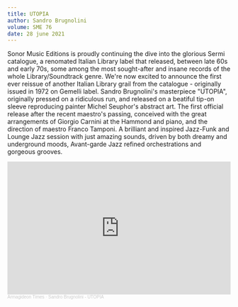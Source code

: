 ```yaml
---
title: UTOPIA
author: Sandro Brugnolini
volume: SME 76
date: 28 june 2021
---
```

Sonor Music Editions is proudly continuing the dive into the glorious Sermi catalogue, a renomated Italian Library label that released, between late 60s and early 70s, some among the most sought-after and insane records of the whole Library/Soundtrack genre. We're now excited to announce the first ever reissue of another Italian Library grail from the catalogue - originally issued in 1972 on Gemelli label. Sandro Brugnolini's masterpiece "UTOPIA", originally pressed on a ridiculous run, and released on a beatiful tip-on sleeve reproducing painter Michel Seuphor's abstract art. The first official release after the recent maestro's passing, conceived with the great arrangements of Giorgio Carnini at the Hammond and piano, and the direction of maestro Franco Tamponi. A brilliant and inspired Jazz-Funk and Lounge Jazz session with just amazing sounds, driven by both dreamy and underground moods, Avant-garde Jazz refined orchestrations and gorgeous grooves.

<iframe width="100%" height="300" scrolling="no" frameborder="no" allow="autoplay" src="https://w.soundcloud.com/player/?url=https%3A//api.soundcloud.com/tracks/202042946&color=%23ff5500&auto_play=false&hide_related=true&show_comments=false&show_user=true&show_reposts=false&show_teaser=false&visual=true"></iframe><div style="font-size: 10px; color: #cccccc;line-break: anywhere;word-break: normal;overflow: hidden;white-space: nowrap;text-overflow: ellipsis; font-family: Interstate,Lucida Grande,Lucida Sans Unicode,Lucida Sans,Garuda,Verdana,Tahoma,sans-serif;font-weight: 100;"><a href="https://soundcloud.com/armagideon-times" title="Armagideon Times" target="_blank" style="color: #cccccc; text-decoration: none;">Armagideon Times</a> · <a href="https://soundcloud.com/armagideon-times/sandro-brugnolini-utopia-1972-amazing-italian-library-jazzy-breaks-psych-score" title="Sandro Brugnolini - UTOPIA" target="_blank" style="color: #cccccc; text-decoration: none;">Sandro Brugnolini - UTOPIA</a></div>
